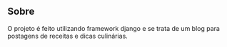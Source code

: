 ## Sobre
O projeto é feito utilizando framework django e se trata de um blog para postagens de receitas e dicas culinárias.
